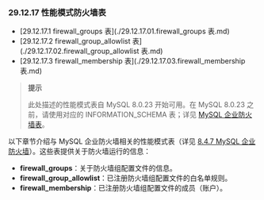 ### 29.12.17 性能模式防火墙表

- [29.12.17.1 firewall_groups 表](./29.12.17.01.firewall_groups 表.md)
- [29.12.17.2 firewall_group_allowlist 表](./29.12.17.02.firewall_group_allowlist 表.md)
- [29.12.17.3 firewall_membership 表](./29.12.17.03.firewall_membership 表.md)

> **提示**
>
> 此处描述的性能模式表自 MySQL 8.0.23 开始可用。在 MySQL 8.0.23 之前，请使用对应的 INFORMATION_SCHEMA 表；详见 [MySQL 企业防火墙表](#mysql-enterprise-firewall-tables)。

以下章节介绍与 MySQL 企业防火墙相关的性能模式表（详见 [8.4.7 MySQL 企业防火墙](#mysql-enterprise-firewall)）。这些表提供关于防火墙运行的信息：

- **firewall_groups**：关于防火墙组配置文件的信息。
- **firewall_group_allowlist**：已注册防火墙组配置文件的白名单规则。
- **firewall_membership**：已注册防火墙组配置文件的成员（账户）。